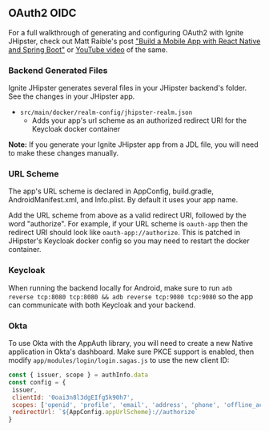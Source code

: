 ## OAuth2 OIDC

For a full walkthrough of generating and configuring OAuth2 with Ignite JHipster, check out Matt Raible's post ["Build a Mobile App with React Native and Spring Boot"](https://developer.okta.com/blog/2018/10/10/react-native-spring-boot-mobile-app) or [YouTube video](https://www.youtube.com/watch?v=h7QcSe-LYZg) of the same.

### Backend Generated Files

Ignite JHipster generates several files in your JHipster backend's folder. See the changes in your JHipster app.

- `src/main/docker/realm-config/jhipster-realm.json`
  - Adds your app's url scheme as an authorized redirect URI for the Keycloak docker container

**Note:** If you generate your Ignite JHipster app from a JDL file, you will need to make these changes manually.

### URL Scheme

The app's URL scheme is declared in AppConfig, build.gradle, AndroidManifest.xml, and Info.plist. By default it uses your app name.

Add the URL scheme from above as a valid redirect URI, followed by the word "authorize". For example, if your URL scheme is `oauth-app` then the redirect URI
should look like `oauth-app://authorize`. This is patched in JHipster's Keycloak docker config so you may need to restart the docker container.

### Keycloak

When running the backend locally for Android, make sure to run `adb reverse tcp:8080 tcp:8080 && adb reverse tcp:9080 tcp:9080` so the app can communicate with both Keycloak and your backend.

### Okta

To use Okta with the AppAuth library, you will need to create a new Native application in Okta's dashboard. Make sure PKCE support is enabled, then modify `app/modules/login/login.sagas.js` to use the new client ID:

```js
const { issuer, scope } = authInfo.data
const config = {
 issuer,
 clientId: '0oai3n8l3dgEIfg5k90h7',
 scopes: ['openid', 'profile', 'email', 'address', 'phone', 'offline_access']
 redirectUrl: `${AppConfig.appUrlScheme}://authorize`
}
```
